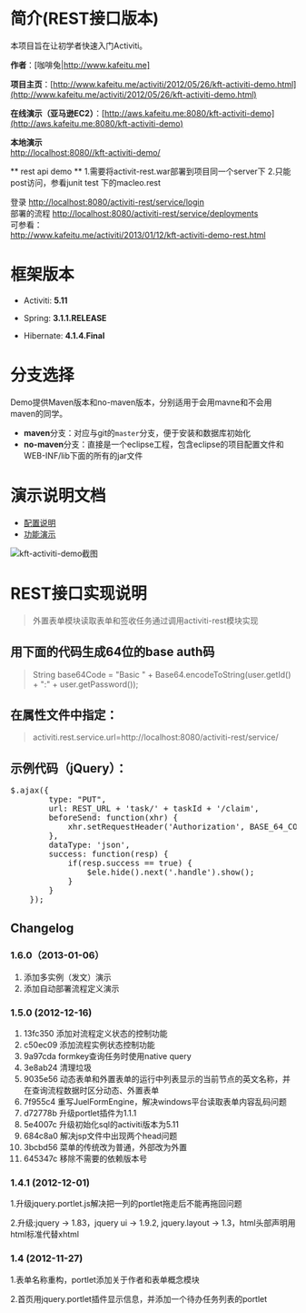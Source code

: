 # 简介(REST接口版本)

本项目旨在让初学者快速入门Activiti。

**作者**：[咖啡兔|http://www.kafeitu.me]

**项目主页**：[http://www.kafeitu.me/activiti/2012/05/26/kft-activiti-demo.html](http://www.kafeitu.me/activiti/2012/05/26/kft-activiti-demo.html)

**在线演示（亚马逊EC2）**：[http://aws.kafeitu.me:8080/kft-activiti-demo](http://aws.kafeitu.me:8080/kft-activiti-demo)

**本地演示**   
<http://localhost:8080//kft-activiti-demo/>

** rest api demo **
1.需要将activit-rest.war部署到项目同一个server下
2.只能post访问，参看junit test 下的macleo.rest  


登录
<http://localhost:8080/activiti-rest/service/login>  
 部署的流程
<http://localhost:8080/activiti-rest/service/deployments>  
可参看：  
<http://www.kafeitu.me/activiti/2013/01/12/kft-activiti-demo-rest.html>


# 框架版本

* Activiti: **5.11**

* Spring: **3.1.1.RELEASE**

* Hibernate: **4.1.4.Final**

# 分支选择

Demo提供Maven版本和no-maven版本，分别适用于会用mavne和不会用maven的同学。

* **maven**分支：对应与git的`master`分支，便于安装和数据库初始化
* **no-maven**分支：直接是一个eclipse工程，包含eclipse的项目配置文件和WEB-INF/lib下面的所有的jar文件

# 演示说明文档

* [配置说明](https://github.com/henryyan/kft-activiti-demo/wiki/%E9%85%8D%E7%BD%AE%E8%AF%B4%E6%98%8E)
* [功能演示](https://github.com/henryyan/kft-activiti-demo/wiki/%E5%8A%9F%E8%83%BD%E6%BC%94%E7%A4%BA)
 
![kft-activiti-demo截图](http://www.kafeitu.me/files/2012/05/kft-activiti-demo.png)

# REST接口实现说明

> 外置表单模块读取表单和签收任务通过调用activiti-rest模块实现

## 用下面的代码生成64位的base auth码
> String base64Code = "Basic " + Base64.encodeToString(user.getId() + ":" + user.getPassword());

## 在属性文件中指定：
> activiti.rest.service.url=http://localhost:8080/activiti-rest/service/

## 示例代码（jQuery）：
<pre>
$.ajax({
        type: "PUT",
        url: REST_URL + 'task/' + taskId + '/claim',
        beforeSend: function(xhr) {
            xhr.setRequestHeader('Authorization', BASE_64_CODE);
        },
        dataType: 'json',
        success: function(resp) {
            if(resp.success == true) {
                $ele.hide().next('.handle').show();
            }
        }
    });
</pre>

## Changelog

### 1.6.0（2013-01-06）
1. 添加多实例（发文）演示
2. 添加自动部署流程定义演示

### 1.5.0 (2012-12-16)
1. 13fc350 添加对流程定义状态的控制功能
2. c50ec09 添加流程实例状态控制功能
3. 9a97cda formkey查询任务时使用native query
4. 3e8ab24 清理垃圾
5. 9035e56 动态表单和外置表单的运行中列表显示的当前节点的英文名称，并在查询流程数据时区分动态、外置表单
6. 7f955c4 重写JuelFormEngine，解决windows平台读取表单内容乱码问题
7. d72778b 升级portlet插件为1.1.1
8. 5e4007c 升级初始化sql的activiti版本为5.11
9. 684c8a0 解决jsp文件中出现两个head问题
10. 3bcbd56 菜单的传统改为普通，外部改为外置
11. 645347c 移除不需要的依赖版本号

### 1.4.1 (2012-12-01)

1.升级jquery.portlet.js解决把一列的portlet拖走后不能再拖回问题

2.升级:jquery -> 1.83，jquery ui -> 1.9.2, jquery.layout -> 1.3，html头部声明用html标准代替xhtml

### 1.4 (2012-11-27)

1.表单名称重构，portlet添加关于作者和表单概念模块

2.首页用jquery.portlet插件显示信息，并添加一个待办任务列表的portlet
